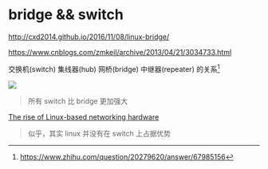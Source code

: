 # bridge && switch

http://cxd2014.github.io/2016/11/08/linux-bridge/

https://www.cnblogs.com/zmkeil/archive/2013/04/21/3034733.html

交换机(switch) 集线器(hub) 网桥(bridge) 中继器(repeater) 的关系[^1]

![](https://ipwithease.com/wp-content/uploads/2020/06/Network-Bridge-vs-Switch.jpg)
> 所有 switch 比 bridge 更加强大

[The rise of Linux-based networking hardware](https://lwn.net/Articles/720313/)
> 似乎，其实 linux 并没有在 switch 上占据优势

[^1]: https://www.zhihu.com/question/20279620/answer/67985156

